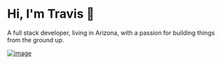 # Hi, I'm Travis 👋

A full stack developer, living in Arizona, with a passion for building things from the ground up.

[![image](https://img.shields.io/badge/LinkedIn-0077B5?style=for-the-badge&logo=linkedin&logoColor=white)](https://www.linkedin.com/in/thanneman/)
